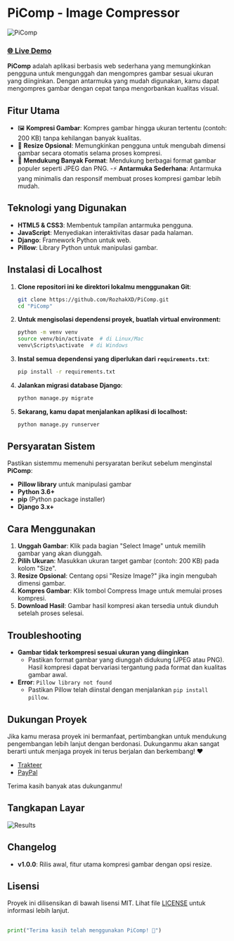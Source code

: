 # PiComp - Image Compressor
![PiComp](https://github.com/user-attachments/assets/0e9176ac-4e60-4ef6-b755-6b1ab35494f6)

### [🌐 Live Demo](https://picomp.pythonanywhere.com/)
**PiComp** adalah aplikasi berbasis web sederhana yang memungkinkan pengguna untuk mengunggah dan mengompres gambar sesuai ukuran yang diinginkan. Dengan antarmuka yang mudah digunakan, kamu dapat mengompres gambar dengan cepat tanpa mengorbankan kualitas visual.

## Fitur Utama
- 🖼 **Kompresi Gambar**: Kompres gambar hingga ukuran tertentu (contoh: 200 KB) tanpa kehilangan banyak kualitas.
- 🔄 **Resize Opsional**: Memungkinkan pengguna untuk mengubah dimensi gambar secara otomatis selama proses kompresi.
- 💾 **Mendukung Banyak Format**: Mendukung berbagai format gambar populer seperti JPEG dan PNG.
-⚡ **Antarmuka Sederhana**: Antarmuka yang minimalis dan responsif membuat proses kompresi gambar lebih mudah.

## Teknologi yang Digunakan
- **HTML5 & CSS3**: Membentuk tampilan antarmuka pengguna.
- **JavaScript**: Menyediakan interaktivitas dasar pada halaman.
- **Django**: Framework Python untuk web.
- **Pillow**: Library Python untuk manipulasi gambar.

## Instalasi di Localhost
1. **Clone repositori ini ke direktori lokalmu menggunakan Git**:
    ```bash
    git clone https://github.com/RozhakXD/PiComp.git
    cd "PiComp"
    ```
2. **Untuk mengisolasi dependensi proyek, buatlah virtual environment:**
    ```bash
    python -m venv venv
    source venv/bin/activate  # di Linux/Mac
    venv\Scripts\activate  # di Windows
    ```

3. **Instal semua dependensi yang diperlukan dari `requirements.txt`**:
    ```bash
    pip install -r requirements.txt
    ```

4. **Jalankan migrasi database Django**:
    ```bash
    python manage.py migrate
    ```

5. **Sekarang, kamu dapat menjalankan aplikasi di localhost:**
    ```bash
    python manage.py runserver
    ```

## Persyaratan Sistem
Pastikan sistemmu memenuhi persyaratan berikut sebelum menginstal **PiComp**:

- **Pillow library** untuk manipulasi gambar
- **Python 3.6+**
- **pip** (Python package installer)
- **Django 3.x+**

## Cara Menggunakan
1. **Unggah Gambar**: Klik pada bagian "Select Image" untuk memilih gambar yang akan diunggah.
2. **Pilih Ukuran**: Masukkan ukuran target gambar (contoh: 200 KB) pada kolom "Size".
3. **Resize Opsional**: Centang opsi "Resize Image?" jika ingin mengubah dimensi gambar.
4. **Kompres Gambar**: Klik tombol Compress Image untuk memulai proses kompresi.
5. **Download Hasil**: Gambar hasil kompresi akan tersedia untuk diunduh setelah proses selesai.

## Troubleshooting
- **Gambar tidak terkompresi sesuai ukuran yang diinginkan**
    - Pastikan format gambar yang diunggah didukung (JPEG atau PNG). Hasil kompresi dapat bervariasi tergantung pada format dan kualitas gambar awal.
- **Error**: `Pillow library not found`
    - Pastikan Pillow telah diinstal dengan menjalankan `pip install pillow`.

## Dukungan Proyek
Jika kamu merasa proyek ini bermanfaat, pertimbangkan untuk mendukung pengembangan lebih lanjut dengan berdonasi. Dukunganmu akan sangat berarti untuk menjaga proyek ini terus berjalan dan berkembang! ❤️

- [Trakteer](https://trakteer.id/rozhak_official/tip)
- [PayPal](https://paypal.me/rozhak9)

Terima kasih banyak atas dukunganmu!

## Tangkapan Layar
![Results](https://github.com/user-attachments/assets/3a8fb97e-8a04-4c24-a69d-e0db8b832111)

## Changelog
- **v1.0.0**: Rilis awal, fitur utama kompresi gambar dengan opsi resize.

## Lisensi
Proyek ini dilisensikan di bawah lisensi MIT. Lihat file [LICENSE](https://github.com/RozhakXD/Softwarcc/blob/main/LICENSE) untuk informasi lebih lanjut.

##
```python
print("Terima kasih telah menggunakan PiComp! 🌟")
```
##
